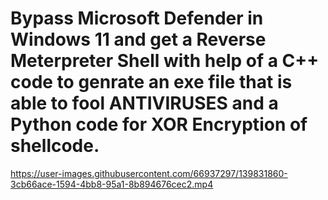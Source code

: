 # Bypass Microsoft Defender in Windows 11 and get a Reverse Meterpreter Shell with help of a C++ code to genrate an exe file that is able to fool ANTIVIRUSES and a Python code for XOR Encryption of shellcode.





https://user-images.githubusercontent.com/66937297/139831860-3cb66ace-1594-4bb8-95a1-8b894676cec2.mp4

